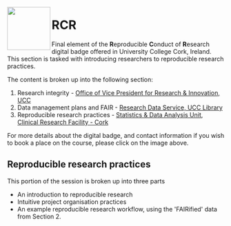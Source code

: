 [<img align="left" width="100" height="100" src="https://libapps-eu.s3.amazonaws.com/accounts/138263/images/VPRI_Digital_Badge_in_Responsible_Conduct_of_Research_v2.png">](https://libguides.ucc.ie/researchdataservice/trainingandsupport)
# RCR
 
Final element of the **R**eproducible **C**onduct of **R**esearch digital badge offered in University College Cork, Ireland. This section is tasked with introducing researchers to reproducible research practices. 

The content is broken up into the following section:
1. Research integrity - [Office of Vice President for Research & Innovation, UCC](https://www.ucc.ie/en/research/)
2. Data management plans and FAIR - [Research Data Service, UCC Library](https://libguides.ucc.ie/researchdataservice)
3. Reproducible research practices - [Statistics & Data Analysis Unit, Clinical Research Facility - Cork](https://crfc.ucc.ie/)

For more details about the digital badge, and contact information if you wish to book a place on the course, please click on the image above.

## Reproducible research practices
This portion of the session is broken up into three parts
- An introduction to reproducible research
- Intuitive project organisation practices
- An example reproducible research workflow, using the 'FAIRified' data from Section 2.
